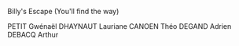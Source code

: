 Billy's Escape (You'll find the way)

PETIT Gwénaël
DHAYNAUT Lauriane
CANOEN Théo
DEGAND Adrien
DEBACQ Arthur

